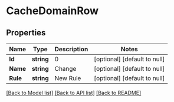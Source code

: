 # CacheDomainRow

## Properties
Name | Type | Description | Notes
------------ | ------------- | ------------- | -------------
**Id** | **string** | 0 | [optional] [default to null]
**Name** | **string** | Change | [optional] [default to null]
**Rule** | **string** | New Rule | [optional] [default to null]

[[Back to Model list]](../README.md#documentation-for-models) [[Back to API list]](../README.md#documentation-for-api-endpoints) [[Back to README]](../README.md)

